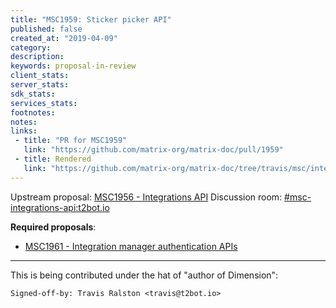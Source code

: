 ```yaml
---
title: "MSC1959: Sticker picker API"
published: false
created_at: "2019-04-09"
category:
description:
keywords: proposal-in-review
client_stats:
server_stats:
sdk_stats:
services_stats:
footnotes:
notes:
links:
 - title: "PR for MSC1959"
   link: "https://github.com/matrix-org/matrix-doc/pull/1959"
 - title: Rendered
   link: "https://github.com/matrix-org/matrix-doc/tree/travis/msc/integrations/stickerpicker/proposals/1959-integrations-stickerpicker.md"
---
```

Upstream proposal: [MSC1956 - Integrations API](https://github.com/matrix-org/matrix-doc/pull/1956)
Discussion room: [#msc-integrations-api:t2bot.io](https://matrix.to/#/#msc-integrations-api:t2bot.io)

**Required proposals**:
* [MSC1961 - Integration manager authentication APIs](https://github.com/matrix-org/matrix-doc/pull/1961)

----

This is being contributed under the hat of "author of Dimension":
```
Signed-off-by: Travis Ralston <travis@t2bot.io>
```
